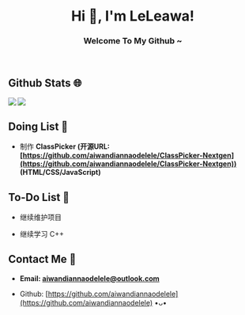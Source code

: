 <h1 align="center">Hi 👋, I'm LeLeawa!</h1>
<h3 align="center">Welcome To My Github ~</h3>
</br>

## Github Stats 🌐
<img align="left" src="https://github-readme-stats.vercel.app/api?username=aiwandiannaodelele&count_private=true&show_icons=true&icon_color=CE1D2D&text_color=718096&hide_border=true&hide_title=true" />
<img align="center" src="https://github-readme-stats.vercel.app/api/top-langs/?username=aiwandiannaodelele&card_width=230&layout=compact&langs_count=10&hide_border=true&hide=Assembly,HTML&custom_title=Most%20Used%20Languages%20~" />

## Doing List 📗
* 制作 **ClassPicker (开源URL: [https://github.com/aiwandiannaodelele/ClassPicker-Nextgen](https://github.com/aiwandiannaodelele/ClassPicker-Nextgen)) (HTML/CSS/JavaScript)**

## To-Do List 📒
* 继续维护项目

* 继续学习 C++

## Contact Me 📢
* **Email: aiwandiannaodelele@outlook.com**

* Github: [https://github.com/aiwandiannaodelele](https://github.com/aiwandiannaodelele)
•ᴗ•
